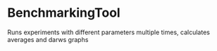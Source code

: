 # BenchmarkingTool
Runs experiments with different parameters multiple times, calculates averages and darws graphs
